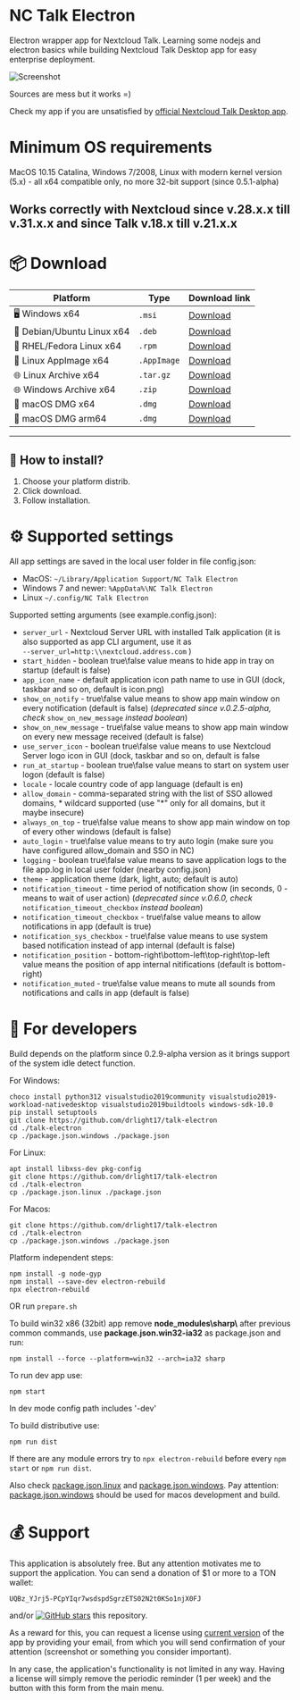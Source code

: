 # NC Talk Electron
Electron wrapper app for Nextcloud Talk. Learning some nodejs and electron basics while building Nextcloud Talk Desktop app for easy enterprise deployment.

![Screenshot](https://github.com/user-attachments/assets/3fd6a5b6-2f92-45a3-a5e8-50c3e7e85fa1)

Sources are mess but it works =)

Check my app if you are unsatisfied by [official Nextcloud Talk Desktop app](https://github.com/nextcloud/talk-desktop).

# Minimum OS requirements
MacOS 10.15 Catalina, Windows 7/2008, Linux with modern kernel version (5.x) - all x64 compatible only, no more 32-bit support (since 0.5.1-alpha)

## Works correctly with Nextcloud since v.28.x.x till v.31.x.x and since Talk v.18.x till v.21.x.x

# 📦 Download

| Platform   | Type | Download link                               |
|-------------|--------------|---------------------------------------------------|
| 🖥 Windows x64   | `.msi`       | [Download](https://github.com/drlight17/talk-electron/releases/latest/download/NC.Talk.Electron.0.6.0.msi)   |
| 🐧 Debian/Ubuntu Linux x64    | `.deb`       | [Download](https://github.com/drlight17/talk-electron/releases/latest/download/talk-electron_0.6.0_amd64.deb)     |
| 🐧 RHEL/Fedora Linux x64    | `.rpm`       | [Download](https://github.com/drlight17/talk-electron/releases/latest/download/talk-electron-0.6.0.x86_64.rpm)    |
| 🐧 Linux AppImage x64   | `.AppImage`       | [Download](https://github.com/drlight17/talk-electron/releases/latest/download/NC.Talk.Electron-0.6.0.AppImage)     |
| 🌐 Linux Archive x64      | `.tar.gz`       | [Download](https://github.com/drlight17/talk-electron/releases/latest/download/talk-electron-0.6.0.tar.gz)      |
| 🌐 Windows Archive x64      | `.zip`       | [Download](https://github.com/drlight17/talk-electron/releases/latest/download/NC.Talk.Electron-0.6.0-win.zip)       |
| 🍎 macOS DMG x64   | `.dmg`       | [Download](https://github.com/drlight17/talk-electron/releases/latest/download/NC.Talk.Electron-0.6.0.dmg)     |
| 🍎 macOS DMG arm64   | `.dmg`       | [Download](https://github.com/drlight17/talk-electron/releases/latest/download/NC.Talk.Electron-0.6.0-arm64.dmg)     |


---
## 📂 How to install?
1. Choose your platform distrib.
2. Click download.
3. Follow installation.

# ⚙️ Supported settings
All app settings are saved in the local user folder in file config.json:
- MacOS: `~/Library/Application Support/NC Talk Electron`
- Windows 7 and newer: `%AppData%\NC Talk Electron`
- Linux `~/.config/NC Talk Electron`

Supported setting arguments (see example.config.json):
- `server_url` - Nextcloud Server URL with installed Talk application (it is also supported as app CLI argument, use it as <br />`--server_url=http:\\nextcloud.address.com` )
- `start_hidden` - boolean true\false value means to hide app in tray on startup (default is false)
- `app_icon_name` - default application icon path name to use in GUI (dock, taskbar and so on, default is icon.png)
- `show_on_notify` - true\false value means to show app main window on every notification (default is false) (*deprecated since v.0.2.5-alpha, check* `show_on_new_message` *instead boolean*)
- `show_on_new_message` - true\false value means to show app main window on every new message received (default is false)
- `use_server_icon` - boolean true\false value means to use Nextcloud Server logo icon in GUI (dock, taskbar and so on, default is false
- `run_at_startup` - boolean true\false value means to start on system user logon (default is false)
- `locale` - locale country code of app language (default is en)
- `allow_domain` - comma-separated string with the list of SSO allowed domains, * wildcard supported (use "*" only for all domains, but it maybe insecure)
- `always_on_top` - true\false value means to show app main window on top of every other windows (default is false)
- `auto_login` - true\false value means to try auto login (make sure you have configured allow_domain and SSO in NC)
- `logging` - boolean true\false value means to save application logs to the file app.log in local user folder (nearby config.json)
- `theme` - application theme (dark, light, auto; default is auto)
- `notification_timeout` - time period of notification show (in seconds, 0 - means to wait of user action) (*deprecated since v.0.6.0, check* `notification_timeout_checkbox` *instead boolean*)
- `notification_timeout_checkbox` - true\false value means to allow notifications in app (default is true)
- `notification_sys_checkbox` - true\false value means to use system based notification instead of app internal (default is false)
- `notification_position` - bottom-right\bottom-left\top-right\top-left value means the position of app internal nitifications (default is bottom-right)
- `notification_muted` - true\false value means to mute all sounds from notifications and calls in app (default is false)

# 🔨 For developers
Build depends on the platform since 0.2.9-alpha version as it brings support of the system idle detect function.

For Windows:
```
choco install python312 visualstudio2019community visualstudio2019-workload-nativedesktop visualstudio2019buildtools windows-sdk-10.0
pip install setuptools
git clone https://github.com/drlight17/talk-electron
cd ./talk-electron
cp ./package.json.windows ./package.json
```
For Linux:
```
apt install libxss-dev pkg-config
git clone https://github.com/drlight17/talk-electron
cd ./talk-electron
cp ./package.json.linux ./package.json
```
For Macos:
```
git clone https://github.com/drlight17/talk-electron
cd ./talk-electron
cp ./package.json.windows ./package.json
```
Platform independent steps:
```
npm install -g node-gyp
npm install --save-dev electron-rebuild
npx electron-rebuild
```
OR run `prepare.sh`

To build win32 x86 (32bit) app remove **node_modules\sharp\\** after previous common commands, use **package.json.win32-ia32** as package.json and run: 
```
npm install --force --platform=win32 --arch=ia32 sharp
```
To run dev app use:
```
npm start 
```

In dev mode config path includes '-dev'

To build distributive use:
```
npm run dist
```
If there are any module errors try to `npx electron-rebuild` before every `npm start` or `npm run dist`.

Also check [package.json.linux](package.json.linux) and [package.json.windows](package.json.windows). Pay attention: [package.json.windows](package.json.windows) should be used for macos development and build.

# 💰 Support
This application is absolutely free. But any attention motivates me to support the application. You can send a donation of $1 or more to a TON wallet:
```
UQBz_YJrj5-PCpYIqr7wsdspdSgrzETS02N2t0KSo1njX0FJ
```
and/or [![GitHub stars](https://img.shields.io/github/stars/drlight17/talk-electron.svg?style=social&label=Star&logo=github)](https://github.com/drlight17/talk-electron) this repository. 

As a reward for this, you can request a license using [current version](https://github.com/drlight17/talk-electron/releases/latest) of the app by providing your email, from which you will send confirmation of your attention (screenshot or something you consider important).

In any case, the application's functionality is not limited in any way. Having a license will simply remove the periodic reminder (1 per week) and the button with this form from the main menu.


